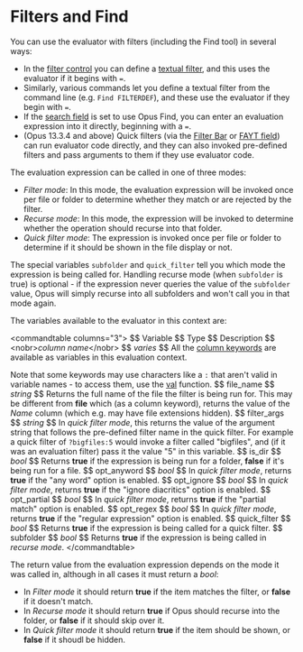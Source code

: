 # Filters and Find

You can use the evaluator with filters (including the Find tool) in several ways:

- In the [filter control](/Manual/file_operations/filtered_operations/README.md) you can define a [textual filter](/Manual/file_operations/filtered_operations/textual_filters.md), and this uses the evaluator if it begins with `=`.
- Similarly, various commands let you define a textual filter from the command line (e.g. `Find FILTERDEF`), and these use the evaluator if they begin with `=`.
- If the [search field](/Manual/basic_concepts/searching_and_filtering/windows_search.md) is set to use Opus Find, you can enter an evaluation expression into it directly, beginning with a `=`.
- (Opus 13.3.4 and above) Quick filters (via the [Filter Bar](/Manual/basic_concepts/searching_and_filtering/filter_bar.md) or [FAYT field](/Manual/basic_concepts/the_lister/find-as-you-type_field.md)) can run evaluator code directly, and they can also invoked pre-defined filters and pass arguments to them if they use evaluator code.

  
The evaluation expression can be called in one of three modes:

- *Filter mode*: In this mode, the evaluation expression will be invoked once per file or folder to determine whether they match or are rejected by the filter.
- *Recurse mode*: In this mode, the expression will be invoked to determine whether the operation should recurse into that folder.
- *Quick filter mode*: The expression is invoked once per file or folder to determine if it should be shown in the file display or not.

The special variables `subfolder` and `quick_filter` tell you which mode the expression is being called for. Handling recurse mode (when `subfolder` is true) is optional - if the expression never queries the value of the `subfolder` value, Opus will simply recurse into all subfolders and won't call you in that mode again.

  
The variables available to the evaluator in this context are:

\<commandtable columns="3"\> \$\$ Variable \$\$ Type \$\$ Description \$\$ \<nobr\>*column name*\</nobr\> \$\$ *varies* \$\$ All the [column keywords](/Manual/reference/metadata_keywords/keywords_for_columns.md) are available as variables in this evaluation context.

Note that some keywords may use characters like a `:` that aren't valid in variable names - to access them, use the [val](/Manual/reference/evaluator/val.md) function. \$\$ file_name \$\$ *string* \$\$ Returns the full name of the file the filter is being run for. This may be different from **file** which (as a column keyword), returns the value of the *Name* column (which e.g. may have file extensions hidden). \$\$ filter_args \$\$ *string* \$\$ In *quick filter mode*, this returns the value of the argument string that follows the pre-defined filter name in the quick filter. For example a quick filter of `?bigfiles:5` would invoke a filter called "bigfiles", and (if it was an evaluation filter) pass it the value "5" in this variable. \$\$ is_dir \$\$ *bool* \$\$ Returns **true** if the expression is being run for a folder, **false** if it's being run for a file. \$\$ opt_anyword \$\$ *bool* \$\$ In *quick filter mode*, returns **true** if the "any word" option is enabled. \$\$ opt_ignore \$\$ *bool* \$\$ In *quick filter mode*, returns **true** if the "ignore diacritics" option is enabled. \$\$ opt_partial \$\$ *bool* \$\$ In *quick filter mode*, returns **true** if the "partial match" option is enabled. \$\$ opt_regex \$\$ *bool* \$\$ In *quick filter mode*, returns **true** if the "regular expression" option is enabled. \$\$ quick_filter \$\$ *bool* \$\$ Returns **true** if the expression is being called for a quick filter. \$\$ subfolder \$\$ *bool* \$\$ Returns **true** if the expression is being called in *recurse mode*. \</commandtable\>

The return value from the evaluation expression depends on the mode it was called in, although in all cases it must return a *bool*:

- In *Filter mode* it should return **true** if the item matches the filter, or **false** if it doesn't match.
- In *Recurse mode* it should return **true** if Opus should recurse into the folder, or **false** if it should skip over it.
- In *Quick filter mode* it should return **true** if the item should be shown, or **false** if it shoudl be hidden.
